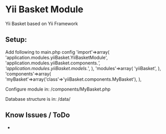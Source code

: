 Yii Basket Module
=================

Yii Basket based on Yii Framework

Setup:
------
Add following to main.php config
'import'=>array(
	'application.modules.yiiBasket.YiiBasketModule',
	'application.modules.yiiBasket.components.*',
	'application.modules.yiiBasket.models.*',
),
'modules'=>array(
	'yiiBasket',
),
'components'=>array(
	'myBasket'=>array('class'=>'yiiBasket.components.MyBasket'),
),

Configure module in: /components/MyBasket.php

Database structure is in: /data/

Know Issues / ToDo
------------------
- 